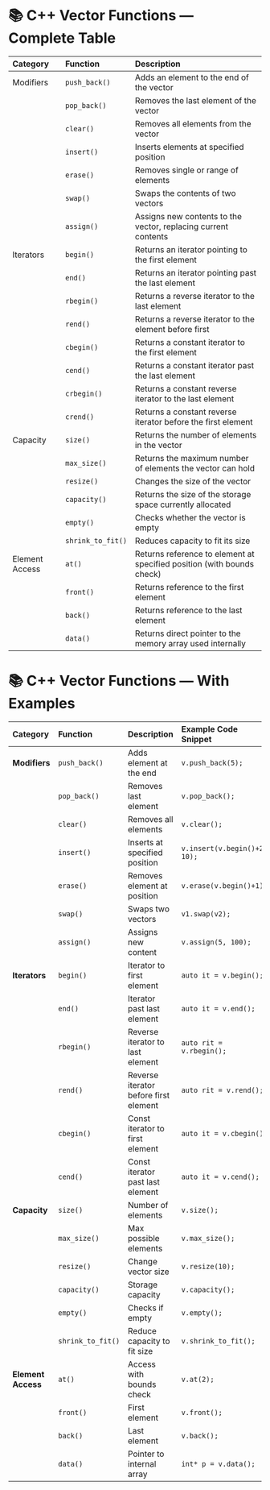 # 📚 C++ Vector Functions — Complete Table

| Category   | Function               | Description                                                   |
|:-----------|:------------------------|:---------------------------------------------------------------|
| Modifiers  | `push_back()`            | Adds an element to the end of the vector                        |
|            | `pop_back()`             | Removes the last element of the vector                          |
|            | `clear()`                | Removes all elements from the vector                            |
|            | `insert()`               | Inserts elements at specified position                          |
|            | `erase()`                | Removes single or range of elements                             |
|            | `swap()`                 | Swaps the contents of two vectors                               |
|            | `assign()`               | Assigns new contents to the vector, replacing current contents   |
| Iterators  | `begin()`                | Returns an iterator pointing to the first element               |
|            | `end()`                  | Returns an iterator pointing past the last element              |
|            | `rbegin()`               | Returns a reverse iterator to the last element                  |
|            | `rend()`                 | Returns a reverse iterator to the element before first          |
|            | `cbegin()`               | Returns a constant iterator to the first element                |
|            | `cend()`                 | Returns a constant iterator past the last element               |
|            | `crbegin()`              | Returns a constant reverse iterator to the last element         |
|            | `crend()`                | Returns a constant reverse iterator before the first element    |
| Capacity   | `size()`                 | Returns the number of elements in the vector                    |
|            | `max_size()`             | Returns the maximum number of elements the vector can hold      |
|            | `resize()`               | Changes the size of the vector                                   |
|            | `capacity()`             | Returns the size of the storage space currently allocated        |
|            | `empty()`                | Checks whether the vector is empty                               |
|            | `shrink_to_fit()`        | Reduces capacity to fit its size                                 |
| Element Access | `at()`               | Returns reference to element at specified position (with bounds check) |
|            | `front()`                | Returns reference to the first element                           |
|            | `back()`                 | Returns reference to the last element                            |
|            | `data()`                 | Returns direct pointer to the memory array used internally       |

# 📚 C++ Vector Functions — With Examples

| Category        | Function         | Description                                    | Example Code Snippet                      |
|:----------------|:----------------|:------------------------------------------------|:-------------------------------------------|
| **Modifiers**    | `push_back()`    | Adds element at the end                        | `v.push_back(5);`                          |
|                  | `pop_back()`     | Removes last element                          | `v.pop_back();`                            |
|                  | `clear()`        | Removes all elements                          | `v.clear();`                               |
|                  | `insert()`       | Inserts at specified position                 | `v.insert(v.begin()+2, 10);`               |
|                  | `erase()`        | Removes element at position                   | `v.erase(v.begin()+1);`                    |
|                  | `swap()`         | Swaps two vectors                             | `v1.swap(v2);`                             |
|                  | `assign()`       | Assigns new content                           | `v.assign(5, 100);`                        |
| **Iterators**    | `begin()`        | Iterator to first element                     | `auto it = v.begin();`                     |
|                  | `end()`          | Iterator past last element                    | `auto it = v.end();`                       |
|                  | `rbegin()`       | Reverse iterator to last element              | `auto rit = v.rbegin();`                   |
|                  | `rend()`         | Reverse iterator before first element         | `auto rit = v.rend();`                     |
|                  | `cbegin()`       | Const iterator to first element               | `auto it = v.cbegin();`                    |
|                  | `cend()`         | Const iterator past last element              | `auto it = v.cend();`                      |
| **Capacity**     | `size()`         | Number of elements                            | `v.size();`                                |
|                  | `max_size()`     | Max possible elements                         | `v.max_size();`                            |
|                  | `resize()`       | Change vector size                            | `v.resize(10);`                            |
|                  | `capacity()`     | Storage capacity                              | `v.capacity();`                            |
|                  | `empty()`        | Checks if empty                               | `v.empty();`                               |
|                  | `shrink_to_fit()`| Reduce capacity to fit size                   | `v.shrink_to_fit();`                       |
| **Element Access**| `at()`          | Access with bounds check                      | `v.at(2);`                                 |
|                  | `front()`        | First element                                 | `v.front();`                               |
|                  | `back()`         | Last element                                  | `v.back();`                                |
|                  | `data()`         | Pointer to internal array                     | `int* p = v.data();`                       |

